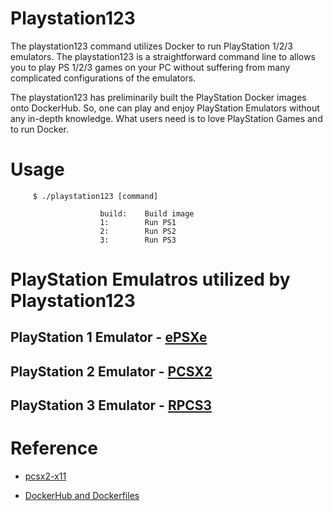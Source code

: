 # Playstation123

The playstation123 command utilizes Docker to run PlayStation 1/2/3 emulators. The playstation123 is a straightforward command line to allows you to play PS 1/2/3 games on your PC without suffering from many complicated configurations of the emulators. 

The playstation123 has preliminarily built the PlayStation Docker images onto DockerHub. So, one can play and enjoy PlayStation Emulators without any in-depth knowledge. What users need is to love PlayStation Games and to run Docker.


# Usage

         $ ./playstation123 [command]           
                      
                        build:    Build image           
                        1:        Run PS1           
                        2:        Run PS2           
                        3:        Run PS3         



# PlayStation Emulatros utilized by Playstation123

## PlayStation 1 Emulator - [ePSXe](http://epsxe.com)


## PlayStation 2 Emulator - [PCSX2](https://pcsx2.net/)


## PlayStation 3 Emulator - [RPCS3](https://rpcs3.net/)



# Reference

* [pcsx2-x11](https://hub.docker.com/r/andrewmackrodt/pcsx2-x11)

* [DockerHub and Dockerfiles](https://github.com/andrewmackrodt/dockerfiles)


